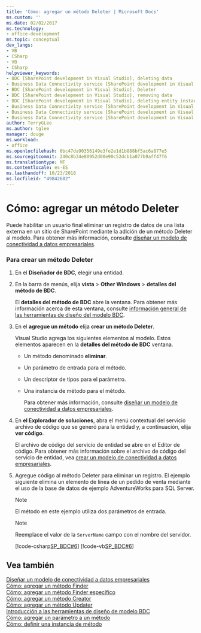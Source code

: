 ```yaml
---
title: 'Cómo: agregar un método Deleter | Microsoft Docs'
ms.custom: ''
ms.date: 02/02/2017
ms.technology:
- office-development
ms.topic: conceptual
dev_langs:
- VB
- CSharp
- VB
- CSharp
helpviewer_keywords:
- BDC [SharePoint development in Visual Studio], deleting data
- Business Data Connectivity service [SharePoint development in Visual Studio], Deleter
- BDC [SharePoint development in Visual Studio], Deleter
- BDC [SharePoint development in Visual Studio], removing data
- BDC [SharePoint development in Visual Studio], deleting entity instances
- Business Data Connectivity service [SharePoint development in Visual Studio], deleting entity instances
- Business Data Connectivity service [SharePoint development in Visual Studio], deleting data
- Business Data Connectivity service [SharePoint development in Visual Studio], removing data
author: TerryGLee
ms.author: tglee
manager: douge
ms.workload:
- office
ms.openlocfilehash: 0bc47da90356149e3fe2e1d1b888bf5ac6a877e5
ms.sourcegitcommit: 240c8b34e80952d00e90c52dcb1a077b9aff47f6
ms.translationtype: MT
ms.contentlocale: es-ES
ms.lasthandoff: 10/23/2018
ms.locfileid: "49842682"
---
```

# <a name="how-to-add-a-deleter-method"></a>Cómo: agregar un método Deleter
  Puede habilitar un usuario final eliminar un registro de datos de una lista externa en un sitio de SharePoint mediante la adición de un método Deleter al modelo. Para obtener más información, consulte [diseñar un modelo de conectividad a datos empresariales](../sharepoint/designing-a-business-data-connectivity-model.md).  
  
### <a name="to-create-a-deleter-method"></a>Para crear un método Deleter  
  
1. En el **Diseñador de BDC**, elegir una entidad.  
  
2. En la barra de menús, elija **vista** > **Other Windows** > **detalles del método de BDC**.  
  
    El **detalles del método de BDC** abre la ventana. Para obtener más información acerca de esta ventana, consulte [información general de las herramientas de diseño del modelo BDC](../sharepoint/bdc-model-design-tools-overview.md).  
  
3. En el **agregue un método** elija **crear un método Deleter**.  
  
    Visual Studio agrega los siguientes elementos al modelo. Estos elementos aparecen en la **detalles del método de BDC** ventana.  
  
   - Un método denominado **eliminar**.  
  
   - Un parámetro de entrada para el método.  
  
   - Un descriptor de tipos para el parámetro.  
  
   - Una instancia de método para el método.  
  
     Para obtener más información, consulte [diseñar un modelo de conectividad a datos empresariales](../sharepoint/designing-a-business-data-connectivity-model.md).  
  
4. En **el Explorador de soluciones**, abra el menú contextual del servicio archivo de código que se generó para la entidad y, a continuación, elija **ver código**.  
  
    El archivo de código del servicio de entidad se abre en el Editor de código. Para obtener más información sobre el archivo de código del servicio de entidad, vea [crear un modelo de conectividad a datos empresariales](../sharepoint/creating-a-business-data-connectivity-model.md).  
  
5. Agregue código al método Deleter para eliminar un registro. El ejemplo siguiente elimina un elemento de línea de un pedido de venta mediante el uso de la base de datos de ejemplo AdventureWorks para SQL Server.  
  
   > [!NOTE]  
   >  El método en este ejemplo utiliza dos parámetros de entrada.  
  
   > [!NOTE]  
   >  Reemplace el valor de la `ServerName` campo con el nombre del servidor.  
  
    [!code-csharp[SP_BDC#6](../sharepoint/codesnippet/CSharp/SP_BDC/bdcmodel1/salesorderdetailservice.cs#6)]
    [!code-vb[SP_BDC#6](../sharepoint/codesnippet/VisualBasic/sp_bdc/bdcmodel1/salesorderdetailservice.vb#6)]  
  
## <a name="see-also"></a>Vea también
 [Diseñar un modelo de conectividad a datos empresariales](../sharepoint/designing-a-business-data-connectivity-model.md)   
 [Cómo: agregar un método Finder](../sharepoint/how-to-add-a-finder-method.md)   
 [Cómo: agregar un método Finder específico](../sharepoint/how-to-add-a-specific-finder-method.md)   
 [Cómo: agregar un método Creator](../sharepoint/how-to-add-a-creator-method.md)   
 [Cómo: agregar un método Updater](../sharepoint/how-to-add-an-updater-method.md)   
 [Introducción a las herramientas de diseño de modelo BDC](../sharepoint/bdc-model-design-tools-overview.md)   
 [Cómo: agregar un parámetro a un método](../sharepoint/how-to-add-a-parameter-to-a-method.md)   
 [Cómo: definir una instancia de método](../sharepoint/how-to-define-a-method-instance.md)  
  
  
